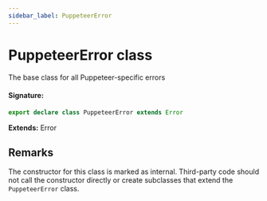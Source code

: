 ```yaml
---
sidebar_label: PuppeteerError
---
```


# PuppeteerError class

The base class for all Puppeteer-specific errors

#### Signature:

```typescript
export declare class PuppeteerError extends Error
```

**Extends:** Error

## Remarks

The constructor for this class is marked as internal. Third-party code should not call the constructor directly or create subclasses that extend the `PuppeteerError` class.
